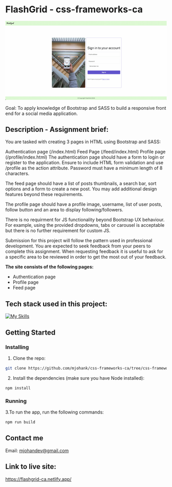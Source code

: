 # FlashGrid - css-frameworks-ca

<img src="resources/readme-img/flashgrid-readme-img.jpg">

Goal: To apply knowledge of Bootstrap and SASS to build a responsive front end for a social media application.

## Description - Assignment brief:

You are tasked with creating 3 pages in HTML using Bootstrap and SASS:

Authentication page (/index.html)
Feed Page (/feed/index.html)
Profile page (/profile/index.html)
The authentication page should have a form to login or register to the application. Ensure to include HTML form validation and use /profile as the action attribute. Password must have a minimum length of 8 characters.

The feed page should have a list of posts thumbnails, a search bar, sort options and a form to create a new post. You may add additional design features beyond these requirements.

The profile page should have a profile image, username, list of user posts, follow button and an area to display following/followers.

There is no requirment for JS functionality beyond Bootstrap UX behaviour. For example, using the provided dropdowns, tabs or carousel is acceptable but there is no further requirement for custom JS.

Submission for this project will follow the pattern used in professional development. You are expected to seek feedback from your peers to complete this assignment. When requesting feedback it is useful to ask for a specific area to be reviewed in order to get the most out of your feedback.

**The site consists of the following pages:**

- Authentication page
- Profile page
- Feed page

## Tech stack used in this project:

[![My Skills](https://skillicons.dev/icons?i=bootstrap,sass,html,figma,js)](https://skillicons.dev)

## Getting Started

### Installing

1. Clone the repo:

```bash
git clone https://github.com/mjohank/css-frameworks-ca/tree/css-frameworks
```

2. Install the dependencies (make sure you have Node installed):

```
npm install
```

### Running

3.To run the app, run the following commands:

```bash
npm run build
```

## Contact me

Email: [mjohandev@gmail.com](mailto:mjohandev@gmail.com)

## Link to live site:

https://flashgrid-ca.netlify.app/
